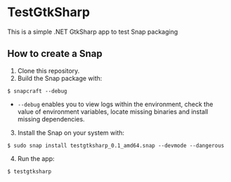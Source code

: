 # TestGtkSharp
This is a simple .NET GtkSharp app to test Snap packaging 

## How to create a Snap

1. Clone this repository.
2. Build the Snap package with:
```
$ snapcraft --debug
```
  - `--debug` enables you to view logs within the environment, check the value of environment variables, locate missing binaries and install missing dependencies.
3. Install the Snap on your system with:
```
$ sudo snap install testgtksharp_0.1_amd64.snap --devmode --dangerous
```
4. Run the app:
```
$ testgtksharp
```
